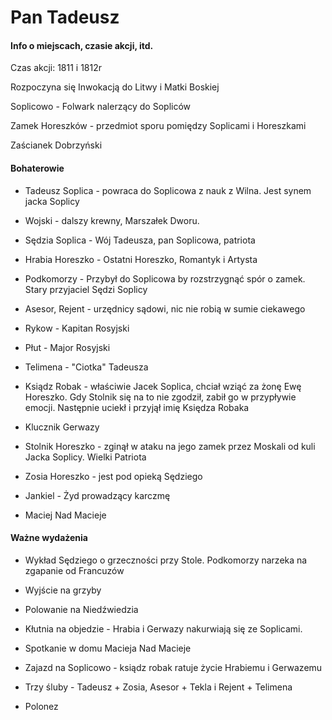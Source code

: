 # Pan Tadeusz

#### Info o miejscach, czasie akcji, itd.

Czas akcji: 1811 i 1812r

Rozpoczyna się Inwokacją do Litwy i Matki Boskiej

Soplicowo - Folwark nalerzący do Sopliców

Zamek Horeszków - przedmiot sporu pomiędzy Soplicami i Horeszkami

Zaścianek Dobrzyński

#### Bohaterowie

- Tadeusz Soplica - powraca do Soplicowa z nauk z Wilna. Jest synem jacka Soplicy

- Wojski - dalszy krewny, Marszałek Dworu.

- Sędzia Soplica - Wój Tadeusza, pan Soplicowa, patriota

- Hrabia Horeszko - Ostatni Horeszko, Romantyk i Artysta

- Podkomorzy - Przybył do Soplicowa by rozstrzygnąć spór o zamek. Stary przyjaciel Sędzi Soplicy

- Asesor, Rejent - urzędnicy sądowi, nic nie robią w sumie ciekawego

- Rykow - Kapitan Rosyjski

- Płut - Major Rosyjski

- Telimena - "Ciotka" Tadeusza

- Ksiądz Robak - właściwie Jacek Soplica, chciał wziąć za żonę Ewę Horeszko. Gdy Stolnik się na to nie zgodził, zabił go w przypływie emocji. Następnie uciekł i przyjął imię Księdza Robaka

- Klucznik Gerwazy

- Stolnik Horeszko - zginął w ataku na jego zamek przez Moskali od kuli Jacka Soplicy. Wielki Patriota

- Zosia Horeszko - jest pod opieką Sędziego

- Jankiel - Żyd prowadzący karczmę

- Maciej Nad Macieje

#### Ważne wydażenia

- Wykład Sędziego o grzeczności przy Stole. Podkomorzy narzeka na zgapanie od Francuzów

- Wyjście na grzyby

- Polowanie na Niedźwiedzia

- Kłutnia na objedzie - Hrabia i Gerwazy nakurwiają się ze Soplicami.

- Spotkanie w domu Macieja Nad Macieje 

- Zajazd na Soplicowo - ksiądz robak ratuje życie Hrabiemu i Gerwazemu

- Trzy śluby - Tadeusz + Zosia, Asesor + Tekla i Rejent + Telimena

- Polonez
